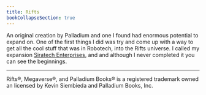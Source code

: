 ```yaml
---
title: Rifts
bookCollapseSection: true
---
```

An original creation by Palladium and one I found had enormous potential to expand on. One of the first things I did was try and come up with a way to get all the cool stuff that was in Robotech, into the Rifts universe. I called my expansion [Siratech Enterprises](rifts/siratech.md), and and although I never completed it you can see the beginnings.

***
Rifts®, Megaverse®, and Palladium Books® is a registered trademark owned an licensed by Kevin Siembieda and Palladium Books, Inc.
